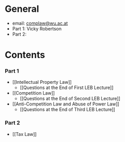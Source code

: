 # General
- email: complaw@wu.ac.at
- Part 1: Vicky Robertson
- Part 2: 
# Contents
### Part 1
- [[Intellectual Property Law]]
	- [[Questions at the End of First LEB Lecture]]
- [[Competition Law]]
	- [[Questions at the End of Second LEB Lecture]]
- [[Anti-Competition Law and Abuse of Power Law]]
	- [[Questions at the End of Third LEB Lecture]]
### Part 2
- [[Tax Law]]